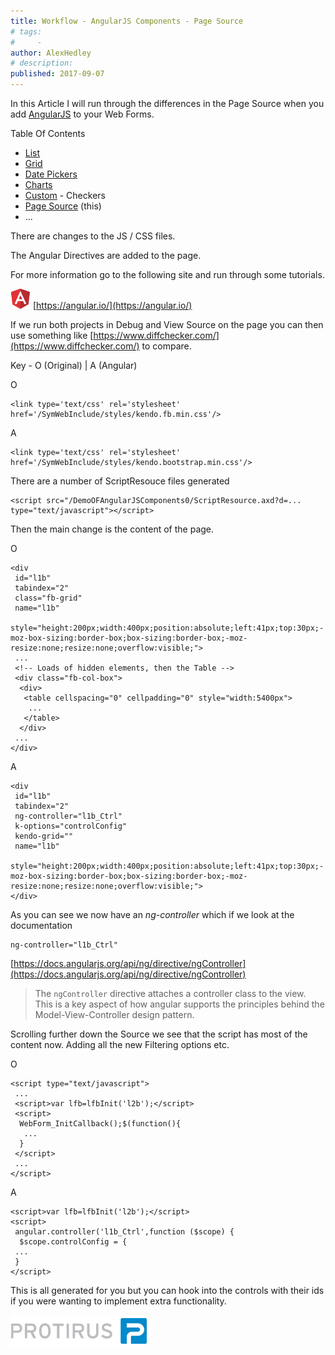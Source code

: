 ```yaml
---
title: Workflow - AngularJS Components - Page Source
# tags:
#     - 
author: AlexHedley
# description: 
published: 2017-09-07
---
```


In this Article I will run through the differences in the Page Source when you add [AngularJS](https://angular.io/) to your Web Forms.

Table Of Contents
  
- [List](https://community.broadcom.com/symantecenterprise/viewdocument?DocumentKey=3baf8485-eabd-43ff-8cc0-767906273a44&amp;CommunityKey=04ead5e9-3643-4118-b853-afa5a58710c6&amp;tab=librarydocuments)
- [Grid](https://community.broadcom.com/symantecenterprise/viewdocument?DocumentKey=a05d59e4-87ed-45b5-abd4-574974d05185&amp;CommunityKey=04ead5e9-3643-4118-b853-afa5a58710c6&amp;tab=librarydocuments)
- [Date Pickers](https://community.broadcom.com/symantecenterprise/viewdocument?DocumentKey=a06bd03c-3430-482a-bdaf-0ff9aff23c8e&amp;CommunityKey=04ead5e9-3643-4118-b853-afa5a58710c6&amp;tab=librarydocuments)
- [Charts](https://community.broadcom.com/symantecenterprise/viewdocument?DocumentKey=fac5c517-6ba6-4cbe-8aad-dd2b2beff237&amp;CommunityKey=04ead5e9-3643-4118-b853-afa5a58710c6&amp;tab=librarydocuments)
- [Custom](https://community.broadcom.com/symantecenterprise/viewdocument?DocumentKey=062791d7-60fd-4702-9ac5-1bcdf0f2dfc4&amp;CommunityKey=04ead5e9-3643-4118-b853-afa5a58710c6&amp;tab=librarydocuments) - Checkers
- [Page Source](https://community.broadcom.com/symantecenterprise/viewdocument?DocumentKey=3607359c-2ba3-4491-acfd-a29c88639fcd&amp;CommunityKey=04ead5e9-3643-4118-b853-afa5a58710c6&amp;tab=librarydocuments) (this)
- ...

There are changes to the JS / CSS files.
  
The Angular Directives are added to the page.

For more information go to the following site and run through some tutorials.
  
![Angular Logo](images\Angular.png) [https://angular.io/](https://angular.io/)

If we run both projects in Debug and View Source on the page you can then use something like [https://www.diffchecker.com/](https://www.diffchecker.com/) to compare.
  
Key - O (Original) | A (Angular)

O

    <link type='text/css' rel='stylesheet' href='/SymWebInclude/styles/kendo.fb.min.css'/>

A

    <link type='text/css' rel='stylesheet' href='/SymWebInclude/styles/kendo.bootstrap.min.css'/>

There are a number of ScriptResouce files generated

    <script src="/DemoOFAngularJSComponents0/ScriptResource.axd?d=... type="text/javascript"></script>

Then the main change is the content of the page.
  
O

    <div 
     id="l1b" 
     tabindex="2" 
     class="fb-grid" 
     name="l1b" 
     style="height:200px;width:400px;position:absolute;left:41px;top:30px;-moz-box-sizing:border-box;box-sizing:border-box;-moz-resize:none;resize:none;overflow:visible;">
     ...
     <!-- Loads of hidden elements, then the Table -->
     <div class="fb-col-box">
      <div>
       <table cellspacing="0" cellpadding="0" style="width:5400px">
        ...
       </table>
      </div>
     ...
    </div>

A

    <div 
     id="l1b" 
     tabindex="2" 
     ng-controller="l1b_Ctrl" 
     k-options="controlConfig" 
     kendo-grid="" 
     name="l1b" 
     style="height:200px;width:400px;position:absolute;left:41px;top:30px;-moz-box-sizing:border-box;box-sizing:border-box;-moz-resize:none;resize:none;overflow:visible;">
    </div>

As you can see we now have an *ng-controller* which if we look at the documentation

    ng-controller="l1b_Ctrl"

[https://docs.angularjs.org/api/ng/directive/ngController](https://docs.angularjs.org/api/ng/directive/ngController)

> The `ngController` directive attaches a controller class to the view. This is a key aspect of how angular supports the principles behind the Model-View-Controller design pattern.

Scrolling further down the Source we see that the script has most of the content now. Adding all the new Filtering options etc.
  
O

    <script type="text/javascript">
     ...
     <script>var lfb=lfbInit('l2b');</script>
     <script>
      WebForm_InitCallback();$(function(){
       ...
      }
     </script>
     ...
    </script>

A

    <script>var lfb=lfbInit('l2b');</script>
    <script>
     angular.controller('l1b_Ctrl',function ($scope) {
      $scope.controlConfig = {
     ...
     }
    </script>

This is all generated for you but you can hook into the controls with their ids if you were wanting to implement extra functionality.

[![Protirus](images\Protirus.png)](https://www.protirus.com)
